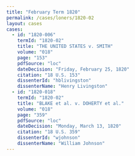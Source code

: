 ```yaml
---
title: "February Term 1820"
permalink: /cases/loners/1820-02
layout: cases
cases:
  - id: "1820-006"
    termId: "1820-02"
    title: "THE UNITED STATES v. SMITH"
    volume: "018"
    page: "153"
    pdfSource: "loc"
    dateDecision: "Friday, February 25, 1820"
    citation: "18 U.S. 153"
    dissenterId: "hblivingston"
    dissenterName: "Henry Livingston"
  - id: "1820-018"
    termId: "1820-02"
    title: "BLAKE et al. v. DOHERTY et al."
    volume: "018"
    page: "359"
    pdfSource: "loc"
    dateDecision: "Monday, March 13, 1820"
    citation: "18 U.S. 359"
    dissenterId: "wjohnson"
    dissenterName: "William Johnson"
---
```

